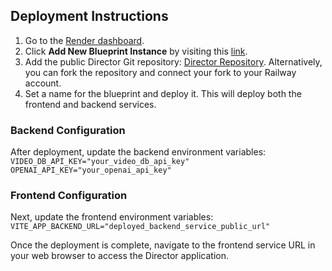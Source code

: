 ## Deployment Instructions

1. Go to the [Render dashboard](https://dashboard.render.com/blueprints).
2. Click **Add New Blueprint Instance** by visiting this [link](https://dashboard.render.com/select-repo?type=blueprint).
3. Add the public Director Git repository: [Director Repository](https://github.com/video-db/Director). Alternatively, you can fork the repository and connect your fork to your Railway account.
4. Set a name for the blueprint and deploy it. This will deploy both the frontend and backend services.


### Backend Configuration

After deployment, update the backend environment variables:
    ``` 
    VIDEO_DB_API_KEY="your_video_db_api_key"
    OPENAI_API_KEY="your_openai_api_key"
    ```

### Frontend Configuration

Next, update the frontend environment variables:
    ```
    VITE_APP_BACKEND_URL="deployed_backend_service_public_url"
    ```

Once the deployment is complete, navigate to the frontend service URL in your web browser to access the Director application.
